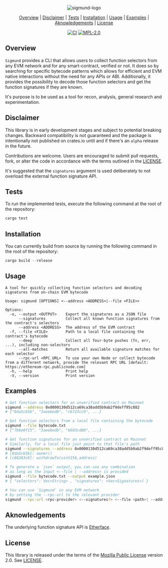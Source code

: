 
    
<div align="center">
    
![sigmund-logo](https://github.com/wavefnx/sigmund/assets/157986149/f96b0b88-7e8d-49a4-9d28-b6a14f5793a9)
</div>

<div align="center"> 
    
[Overview](#Overview) | [Disclaimer](#Disclaimer)  | [Tests](#Tests) | [Installation](#Installation) | [Usage](#Usage) | [Examples](#Examples) | [Aknowledgements](#Aknowledgements) | [License](#License)
</div>


<div align="center">
    
[![CI](https://img.shields.io/github/actions/workflow/status/wavefnx/sigmund/ci.yml?style=flat-square&label=CI&labelColor=%23343940&color=%2340C057)](https://github.com/wavefnx/sigmund/actions/workflows/ci.yml)
[![MPL-2.0](https://img.shields.io/github/license/wavefnx/sigmund?style=flat-square&color=blue&label=)](LICENSE)
</div>

## Overview
`Sigmund` provides a CLI that allows users to collect function selectors from any EVM network and for any smart-contract, verified or not. It does so by searching for specific bytecode patterns which allows for efficient and EVM native interactions without the need for any APIs or ABI. Additionally, it provides the possibility to decode those function selectors and get the function signatures if they are known.

It's purpose is to be used as a tool for recon, analysis, general research and experimentation. 

## Disclaimer
This library is in early development stages and subject to potential breaking changes.
Backward compatibility is not guaranteed and the package is intentionally not published on crates.io until and if there's an `alpha` release in the future.

Contributions are welcome. Users are encouraged to submit pull requests, fork, or alter the code in accordance with the terms outlined in the [LICENSE](LICENSE).

It's suggested that the `signatures` argument is used deliberately to not overload the external function signature API.

## Tests
To run the implemented tests, execute the following command at the root of the repository:  
```rust
cargo test
```

## Installation
You can currently build from source by running the following command in the root of the repository:
```rust
cargo build --release
```

## Usage
```
A tool for quickly collecting function selectors and decoding signatures from on-chain EVM bytecode

Usage: sigmund [OPTIONS] <--address <ADDRESS>|--file <FILE>>

Options:
  -o, --output <OUTPUT>    Export the signatures as a JSON file
      --signatures         Collect all known function signatures from the contract's selectors
      --address <ADDRESS>  The address of the EVM contract
  -f, --file <FILE>        Path to a local file containing the contract's bytecode
      --deep               Collect all four-byte pushes (fn, err, ...), including non-selectors
      --all-matches        Return all available signature matches for each selector
      --rpc-url <RPC_URL>  To use your own Node or collect bytecode from a different network, provide the relevant RPC URL [default: https://ethereum-rpc.publicnode.com]
  -h, --help               Print help
  -V, --version            Print version
```

## Examples

```sh
# Get function selectors for an unverified contract on Mainnet
sigmund --address 0x0000130d512ca69ca38add5b9ab2f9deff95c882
# {"8da5cb5b", "3aeebedb", "c6723cc9", ...}

# Get function selectors from a local file containing the bytecode
sigmund --file bytecode.txt
# {"7b6e0f15", "3aeebedb", "b603cd80", ...}

# Get function signatures for an unverified contract on Mainnet
# Similarly, for a local file just point to that file's path
sigmund --signatures --address 0x0000130d512ca69ca38add5b9ab2f9deff95c882
# [8da5cb5b]: owner()
# [c86283c8]: withdrawTo(uint256,address)

# To generate a `json` output, you can use any combination 
# as long as the input <--file | --address> is provided
sigmund --file bytecode.txt --output example.json
# { "selectors": Vec<String> , "signatures": <Vec<Signatures>) }

# You can use `Sigmund` in any EVM network
# by setting the --rpc-url to the relevant provider
sigmund --rpc-url <rpc-provider> <--signatures?> <--file <path>| --address <address>> 
```

## Aknowledgements
The underlying function signature API is [Etherface](https://github.com/volsa/etherface).

## License
This library is released under the terms of the [Mozilla Public License](https://www.mozilla.org/en-US/MPL/) version 2.0. See [LICENSE](LICENSE).